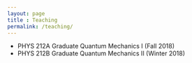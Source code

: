 ```yaml
---
layout: page 
title : Teaching 
permalink: /teaching/
---
```


- PHYS 212A Graduate Quantum Mechanics I (Fall 2018) 
- PHYS 212B Graduate Quantum Mechanics II (Winter 2018) 